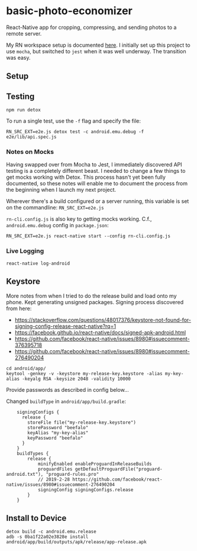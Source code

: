 basic-photo-economizer
======================

React-Native app for cropping, compressing, and sending photos to a remote server. 

My RN workspace setup is documented [here](https://libertyseeds.ca/2019/06/18/Basic-Android-React-Native-environment-setup-in-Ubuntu-18-04/). I initially set up this project to use `mocha`, but switched to `jest` when it was well underway. The transition was easy.

## Setup

## Testing

```
npm run detox
```

To run a single test, use the `-f` flag and specify the file:

```
RN_SRC_EXT=e2e.js detox test -c android.emu.debug -f e2e/lib/api.spec.js
```

### Notes on Mocks

Having swapped over from Mocha to Jest, I immediately discovered API testing is a completely different beast. I needed to change a few things to get mocks working with Detox. This process hasn't yet been fully documented, so these notes will enable me to document the process from the beginning when I launch my next project.

Wherever there's a build configured or a server running, this variable is set on the commandline: `RN_SRC_EXT=e2e.js`

`rn-cli.config.js` is also key to getting mocks working. C.f., `android.emu.debug` config in `package.json`:

```
RN_SRC_EXT=e2e.js react-native start --config rn-cli.config.js
```

### Live Logging

```
react-native log-android
```

## Keystore

More notes from when I tried to do the release build and load onto my phone. Kept generating unsigned packages. Signing process discovered from here:

- https://stackoverflow.com/questions/48017376/keystore-not-found-for-signing-config-release-react-native?rq=1
- https://facebook.github.io/react-native/docs/signed-apk-android.html
- https://github.com/facebook/react-native/issues/8980#issuecomment-376395718
- https://github.com/facebook/react-native/issues/8980#issuecomment-276490204

```
cd android/app/
keytool -genkey -v -keystore my-release-key.keystore -alias my-key-alias -keyalg RSA -keysize 2048 -validity 10000
```

Provide passwords as described in config below...

Changed `buildType` in `android/app/build.gradle`:

```
    signingConfigs {
      release {
        storeFile file("my-release-key.keystore")
        storePassword "beefalo"
        keyAlias "my-key-alias"
        keyPassword "beefalo"
      }
    }
    buildTypes {
        release {
            minifyEnabled enableProguardInReleaseBuilds
            proguardFiles getDefaultProguardFile("proguard-android.txt"), "proguard-rules.pro"
            // 2019-2-28 https://github.com/facebook/react-native/issues/8980#issuecomment-276490204
            signingConfig signingConfigs.release
        }
    }
```

## Install to Device

```
detox build -c android.emu.release
adb -s 0ba1f22a02e3828e install android/app/build/outputs/apk/release/app-release.apk
```


